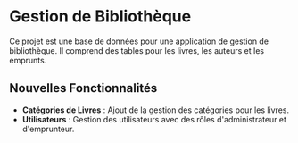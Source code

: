 # Gestion de Bibliothèque

Ce projet est une base de données pour une application de gestion de bibliothèque. Il comprend des tables pour les livres, les auteurs et les emprunts.

## Nouvelles Fonctionnalités

- **Catégories de Livres** : Ajout de la gestion des catégories pour les livres.
- **Utilisateurs** : Gestion des utilisateurs avec des rôles d'administrateur et d'emprunteur.



